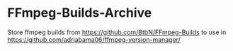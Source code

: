 # FFmpeg-Builds-Archive
Store ffmpeg builds from https://github.com/BtbN/FFmpeg-Builds to use in https://github.com/adriabama06/ffmpeg-version-manager/
